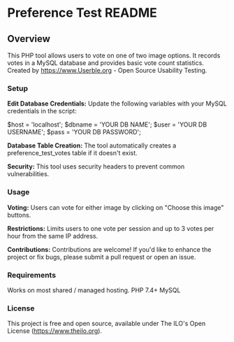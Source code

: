 # Preference Test README

## Overview
This PHP tool allows users to vote on one of two image options. It records votes in a MySQL database and provides basic vote count statistics. Created by https://www.Userble.org - Open Source Usability Testing.

### Setup

**Edit Database Credentials:** Update the following variables with your MySQL credentials in the script:

$host = 'localhost';
$dbname = 'YOUR DB NAME';
$user = 'YOUR DB USERNAME';
$pass = 'YOUR DB PASSWORD';

**Database Table Creation:** The tool automatically creates a preference_test_votes table if it doesn't exist.

**Security:** This tool uses security headers to prevent common vulnerabilities.

### Usage

**Voting:** Users can vote for either image by clicking on "Choose this image" buttons.

**Restrictions:** Limits users to one vote per session and up to 3 votes per hour from the same IP address.

**Contributions:** Contributions are welcome! If you'd like to enhance the project or fix bugs, please submit a pull request or open an issue.

### Requirements
Works on most shared / managed hosting.
PHP 7.4+
MySQL

### License
This project is free and open source, available under The ILO's Open License (https://www.theilo.org).
